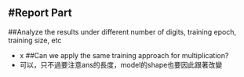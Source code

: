 #Report Part
- 
##Analyze the results under different number of digits, training epoch, training size, etc
- x
##Can we apply the same training approach for multiplication?
- 可以，只不過要注意ans的長度，model的shape也要因此跟著改變
